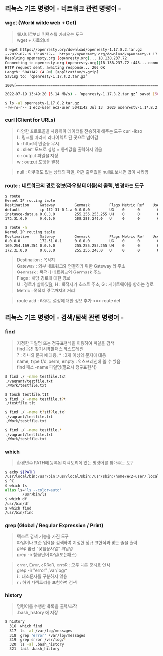 ## 리눅스 기초 명령어 - 네트워크 관련 명령어 -

### wget (World wilde web + Get)
> 웹서버로부터 컨텐츠를 가져오는 도구   
> wget + 자료의url 

```bash
$ wget https://openresty.org/download/openresty-1.17.8.2.tar.gz
--2022-07-19 13:49:18--  https://openresty.org/download/openresty-1.17.8.2.tar.gz
Resolving openresty.org (openresty.org)... 18.138.237.72
Connecting to openresty.org (openresty.org)|18.138.237.72|:443... connected.
HTTP request sent, awaiting response... 200 OK
Length: 5041142 (4.8M) [application/x-gzip]
Saving to: ‘openresty-1.17.8.2.tar.gz’

100%[=============================================================================================================================================================================================>] 5,041,142   5.14MB/s   in 0.9s

2022-07-19 13:49:20 (5.14 MB/s) - ‘openresty-1.17.8.2.tar.gz’ saved [5041142/5041142]

$ ls -al openresty-1.17.8.2.tar.gz
-rw-rw-r-- 1 ec2-user ec2-user 5041142 Jul 13  2020 openresty-1.17.8.2.tar.gz
```

### curl (Client for URLs)
>다양한 프로토콜을 사용하여 데이터를 전송하게 해주는 도구
> curl -lkso   
> l : 링크를 따라서 리다이렉트 된 곳으로 넘어감  
> k : https의 인증을 무시  
> s : slient 모드로 실행 = 통계값을 출력하지 않음  
> o : output 파일을 지정   
> w : output 포멧을 결정

> null : 아무것도 없는 상태의 파일, 어떤 출력값을 null로 보내면 값이 사라짐

### route : 네트워크의 경로 정보(라우팅 테이블)의 출력, 변경하는 도구

```bash
$ route
Kernel IP routing table
Destination     Gateway         Genmask         Flags Metric Ref    Use Iface
default         ip-172-31-0-1.a 0.0.0.0         UG    0      0        0 eth0
instance-data.a 0.0.0.0         255.255.255.255 UH    0      0        0 eth0
172.31.0.0      0.0.0.0         255.255.240.0   U     0      0        0 eth0

$ route -n
Kernel IP routing table
Destination     Gateway         Genmask         Flags Metric Ref    Use Iface
0.0.0.0         172.31.0.1      0.0.0.0         UG    0      0        0 eth0
169.254.169.254 0.0.0.0         255.255.255.255 UH    0      0        0 eth0
172.31.0.0      0.0.0.0         255.255.240.0   U     0      0        0 eth0
```
> Destination : 목적지  
> Gateway : 외부 네트워크와 연결하기 위한 Gateway 의 주소  
> Genmask : 목적지 네트워크의 Genmask 주소  
> Flags : 해당 경로에 대한 정보   
> U : 경로가 살아있음, H : 목적지가 호스트 주소, G : 게이트웨이를 향하는 경로  
> Metric : 목적지 경로까지의 거리  

> route add : 라우트 설정에 대한 정보 추가 <=> route del

## 리눅스 기초 명령어 - 검색/탐색 관련 명령어 -

### find
> 지정한 파일명 또는 정규표현식을 이용하여 파일을 검색  
> find 옵션 찾기시작할패스 익스프레션  
> ? : 하나의 문자에 대응, * : 0개 이상의 문자에 대응  
> name, type f/d, perm, empty : 익스프레션에 쓸 수 있음  
> find 패스 -name 파일명(필요시 정규표현식)
```bash
$ find ./ -name testfile.txt
./vagrant/testfile.txt
./Work/testfile.txt

$ touch testfile.t1t
$ find ./ -name testfile.t?t
./testfile.t1t

$ find ./ -name t?stf?le.tx?
./vagrant/testfile.txt
./Work/testfile.txt

$ find ./ -name testfile.*
./vagrant/testfile.txt
./Work/testfile.txt
```
### which
> 환경변수 PATH에 등록된 디렉토리에 있는 명령어를 찾아주는 도구
```bash
$ echo ${PATH}
/usr/local/bin:/usr/bin:/usr/local/sbin:/usr/sbin:/home/ec2-user/.local/bin:/home/ec2-user/bin
$ ^C
$ which ls
alias ls='ls --color=auto'
        /usr/bin/ls
$ which df
/usr/bin/df
$ which find
/usr/bin/find
```

### grep (Global / Regular Expression / Print)
> 텍스트 검색 기능을 가진 도구  
> 파일이나 표준 입력을 검색하여 지정한 정규 표현식과 맞는 줄을 출력  
> grep 옵션 "찾을문자열" 파일명    
> grep -ir 찾을단어 파일(또는패스)

> error, Error, eRRoR, erroR : 모두 다른 문자로 인식  
> grep -ir "error" /var/log/*  
> i : 대소문자를 구분하지 않음   
> r : 하위 디렉토리를 포함하여 검색  

### history
> 명령어를 수행한 목록을 출력/조작  
> .bash_history 에 저장
```bash
$ history
  316  which find
  317  ls -al /var/log/messages
  318  grep "error" /var/log/messages
  319  grep error /var/log/*
  320  ls -al .bash_history
  321  tail .bash_history
```